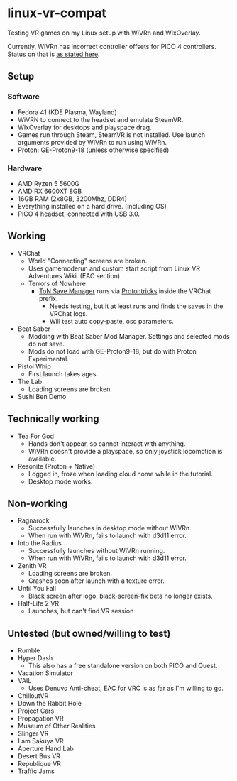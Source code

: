 # linux-vr-compat
Testing VR games on my Linux setup with WiVRn and WlxOverlay.

Currently, WiVRn has incorrect controller offsets for PICO 4 controllers. Status on that is [as stated here](https://github.com/WiVRn/WiVRn/issues/94).

## Setup

### Software
- Fedora 41 (KDE Plasma, Wayland)
- WiVRN to connect to the headset and emulate SteamVR.
- WlxOverlay for desktops and playspace drag.
- Games run through Steam, SteamVR is not installed. Use launch arguments provided by WiVRn to run using WiVRn.
- Proton: GE-Proton9-18 (unless otherwise specified)

### Hardware
- AMD Ryzen 5 5600G
- AMD RX 6600XT 8GB
- 16GB RAM (2x8GB, 3200Mhz, DDR4)
- Everything installed on a hard drive. (including OS)
- PICO 4 headset, connected with USB 3.0.

## Working
- VRChat
    - World "Connecting" screens are broken.
    - Uses gamemoderun and custom start script from Linux VR Adventures Wiki. (EAC section)
    - Terrors of Nowhere
        - [ToN Save Manager](https://github.com/ChrisFeline/ToNSaveManager) runs via [Protontricks](https://github.com/Matoking/protontricks) inside the VRChat prefix.
            - Needs testing, but it at least runs and finds the saves in the VRChat logs.
            - Will test auto copy-paste, osc parameters.
- Beat Saber
    - Modding with Beat Saber Mod Manager. Settings and selected mods do not save.
    - Mods do not load with GE-Proton9-18, but do with Proton Experimental.
- Pistol Whip
    - First launch takes ages.
- The Lab
    - Loading screens are broken.
- Sushi Ben Demo

## Technically working
- Tea For God
    - Hands don't appear, so cannot interact with anything.
    - WiVRn doesn't provide a playspace, so only joystick locomotion is available.
- Resonite (Proton + Native)
    - Logged in, froze when loading cloud home while in the tutorial.
    - Desktop mode works.
    
## Non-working
- Ragnarock
    - Successfully launches in desktop mode without WiVRn.
    - When run with WiVRn, fails to launch with d3d11 error.
- Into the Radius
    - Successfully launches without WiVRn running.
    - When run with WiVRn, fails to launch with d3d11 error.
- Zenith VR
    - Loading screens are broken.
    - Crashes soon after launch with a texture error.
- Until You Fall
    - Black screen after logo, black-screen-fix beta no longer exists.
- Half-Life 2 VR
    - Launches, but can't find VR session

## Untested (but owned/willing to test)
- Rumble
- Hyper Dash
    - This also has a free standalone version on both PICO and Quest.
- Vacation Simulator
- VAIL
    - Uses Denuvo Anti-cheat, EAC for VRC is as far as I'm willing to go.
- ChilloutVR
- Down the Rabbit Hole
- Project Cars
- Propagation VR
- Museum of Other Realities
- Slinger VR
- I am Sakuya VR
- Aperture Hand Lab
- Desert Bus VR
- Republique VR
- Traffic Jams

